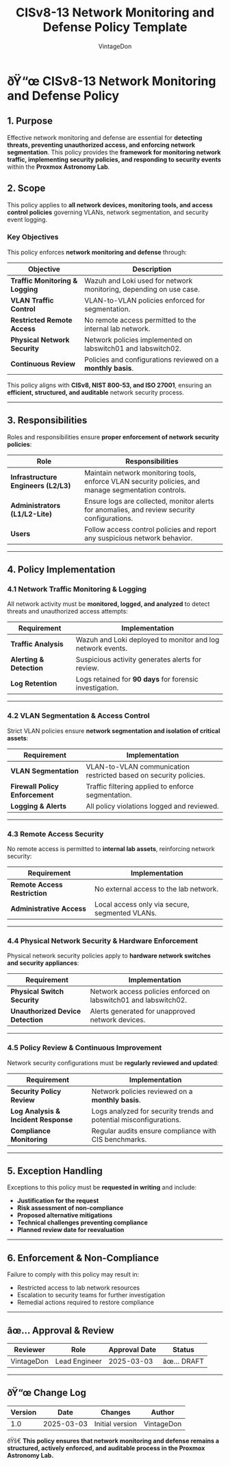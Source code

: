 ﻿---
title: "CISv8-13 Network Monitoring and Defense Policy Template"
description: "Defines the network monitoring and defense policy template for the Proxmox Astronomy Lab, ensuring continuous traffic analysis, segmentation enforcement, and security event response."
author: "VintageDon"
tags: ["CISv8", "Network Security", "Traffic Monitoring", "Threat Detection", "Compliance"]
category: "Compliance"
kb_type: "Policy Template"
version: "1.0"
status: "Draft"
last_updated: "2025-03-03"
---

# **ðŸ“œ CISv8-13 Network Monitoring and Defense Policy**

## **1. Purpose**

Effective network monitoring and defense are essential for **detecting threats, preventing unauthorized access, and enforcing network segmentation**. This policy provides the **framework for monitoring network traffic, implementing security policies, and responding to security events** within the **Proxmox Astronomy Lab**.

## **2. Scope**

This policy applies to **all network devices, monitoring tools, and access control policies** governing VLANs, network segmentation, and security event logging.

### **Key Objectives**

This policy enforces **network monitoring and defense** through:

| **Objective** | **Description** |
|--------------|----------------|
| **Traffic Monitoring & Logging** | Wazuh and Loki used for network monitoring, depending on use case. |
| **VLAN Traffic Control** | VLAN-to-VLAN policies enforced for segmentation. |
| **Restricted Remote Access** | No remote access permitted to the internal lab network. |
| **Physical Network Security** | Network policies implemented on labswitch01 and labswitch02. |
| **Continuous Review** | Policies and configurations reviewed on a **monthly basis**. |

This policy aligns with **CISv8, NIST 800-53, and ISO 27001**, ensuring an **efficient, structured, and auditable** network security process.

---

## **3. Responsibilities**

Roles and responsibilities ensure **proper enforcement of network security policies**:

| **Role** | **Responsibilities** |
|---------|----------------------|
| **Infrastructure Engineers (L2/L3)** | Maintain network monitoring tools, enforce VLAN security policies, and manage segmentation controls. |
| **Administrators (L1/L2-Lite)** | Ensure logs are collected, monitor alerts for anomalies, and review security configurations. |
| **Users** | Follow access control policies and report any suspicious network behavior. |

---

## **4. Policy Implementation**

### **4.1 Network Traffic Monitoring & Logging**

All network activity must be **monitored, logged, and analyzed** to detect threats and unauthorized access attempts:

| **Requirement** | **Implementation** |
|--------------|------------------|
| **Traffic Analysis** | Wazuh and Loki deployed to monitor and log network events. |
| **Alerting & Detection** | Suspicious activity generates alerts for review. |
| **Log Retention** | Logs retained for **90 days** for forensic investigation. |

---

### **4.2 VLAN Segmentation & Access Control**

Strict VLAN policies ensure **network segmentation and isolation of critical assets**:

| **Requirement** | **Implementation** |
|--------------|------------------|
| **VLAN Segmentation** | VLAN-to-VLAN communication restricted based on security policies. |
| **Firewall Policy Enforcement** | Traffic filtering applied to enforce segmentation. |
| **Logging & Alerts** | All policy violations logged and reviewed. |

---

### **4.3 Remote Access Security**

No remote access is permitted to **internal lab assets**, reinforcing network security:

| **Requirement** | **Implementation** |
|--------------|------------------|
| **Remote Access Restriction** | No external access to the lab network. |
| **Administrative Access** | Local access only via secure, segmented VLANs. |

---

### **4.4 Physical Network Security & Hardware Enforcement**

Physical network security policies apply to **hardware network switches and security appliances**:

| **Requirement** | **Implementation** |
|--------------|------------------|
| **Physical Switch Security** | Network access policies enforced on labswitch01 and labswitch02. |
| **Unauthorized Device Detection** | Alerts generated for unapproved network devices. |

---

### **4.5 Policy Review & Continuous Improvement**

Network security configurations must be **regularly reviewed and updated**:

| **Requirement** | **Implementation** |
|--------------|------------------|
| **Security Policy Review** | Network policies reviewed on a **monthly basis**. |
| **Log Analysis & Incident Response** | Logs analyzed for security trends and potential misconfigurations. |
| **Compliance Monitoring** | Regular audits ensure compliance with CIS benchmarks. |

---

## **5. Exception Handling**

Exceptions to this policy must be **requested in writing** and include:

- **Justification for the request**
- **Risk assessment of non-compliance**
- **Proposed alternative mitigations**
- **Technical challenges preventing compliance**
- **Planned review date for reevaluation**

---

## **6. Enforcement & Non-Compliance**

Failure to comply with this policy may result in:

- Restricted access to lab network resources
- Escalation to security teams for further investigation
- Remedial actions required to restore compliance

---

## **âœ… Approval & Review**  

| **Reviewer** | **Role** | **Approval Date** | **Status** |
|-------------|---------|------------------|------------|
| VintageDon | Lead Engineer | 2025-03-03 | âœ… DRAFT |  

---

## **ðŸ“œ Change Log**  

| **Version** | **Date** | **Changes** | **Author** |
|------------|---------|-------------|------------|
| 1.0 | 2025-03-03 | Initial version | VintageDon |

ðŸš€ **This policy ensures that network monitoring and defense remains a structured, actively enforced, and auditable process in the Proxmox Astronomy Lab.**

